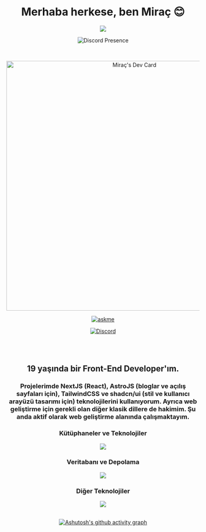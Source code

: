 <div align="center">
  <h1>Merhaba herkese, ben Miraç 😊</h1>
<img src="https://komarev.com/ghpvc/?username=turkgenciyim"/>

  <br/>
  
  
![Discord Presence](https://lanyard.cnrad.dev/api/619925060387340299)

<br/>

<a href="https://app.daily.dev/miracim"><img src="https://api.daily.dev/devcards/v2/ffZ5mae9yjamK57wZBoUh.png?type=wide&r=rl8" width="652" alt="Miraç's Dev Card"/></a>

<a href="https://discord.com/users/619925060387340299">
<img alt="askme" src="https://img.shields.io/badge/Ask%20me-anything-1abc9c.svg" />
</a>

<br/>

<a href="https://discord.com/users/619925060387340299"><img alt="Discord" src="https://img.shields.io/badge/miracim-7289DA?style=flat&logo=discord&logoColor=white"/>
</a>

<br/>

</a>
<br/>

<h2>19 yaşında bir Front-End Developer'ım.</h3>
<h3>
Projelerimde NextJS (React), AstroJS (bloglar ve açılış sayfaları için), TailwindCSS ve shadcn/ui (stil ve kullanıcı arayüzü tasarımı için) teknolojilerini kullanıyorum. Ayrıca web geliştirme için gerekli olan diğer klasik dillere de hakimim. Şu anda aktif olarak web geliştirme alanında çalışmaktayım.
</h3>


<h3>Kütüphaneler ve Teknolojiler</h3>
<img src="https://skillicons.dev/icons?i=nextjs,astro,react,tailwindcss,express,nodejs,javascript,html,css&theme=dark" />
<br/>
<h3>Veritabanı ve Depolama</h3>
<img src="https://skillicons.dev/icons?i=sqlite,aws,mongodb,mysql,supabase,planetscale,prisma&theme=dark" />
<br/>
<h3>Diğer Teknolojiler</h3>
<img src="https://skillicons.dev/icons?i=vercel,ps,devto,github,linkedin,vscode,discord&theme=dark" />

<br/>
<br/>

[![Ashutosh's github activity graph](https://github-readme-activity-graph.vercel.app/graph?username=turkgenciyim&theme=tokyo-night)](https://github.com/ashutosh00710/github-readme-activity-graph)


